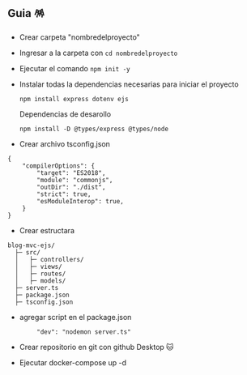 ## Guia 🪅​
* Crear carpeta "nombredelproyecto"
* Ingresar a la carpeta con  ```cd nombredelproyecto```
* Ejecutar el comando ```npm init -y```
* Instalar todas la dependencias necesarias para iniciar el proyecto
    ```
    npm install express dotenv ejs 
    ```
    Dependencias de desarollo 

    ```
    npm install -D @types/express @types/node
    ```
* Crear archivo tsconfig.json
```
{
    "compilerOptions": {
        "target": "ES2018",
        "module": "commonjs",
        "outDir": "./dist",
        "strict": true,
        "esModuleInterop": true,
    }
}
```

* Crear estructara 
```
blog-mvc-ejs/
  ├─ src/
  │   ├─ controllers/
  │   ├─ views/
  │   ├─ routes/
  │   ├─ models/
  ├─ server.ts
  ├─ package.json
  ├─ tsconfig.json

```

* agregar script en el package.json
```
		"dev": "nodemon server.ts"
```

* Crear repositorio en git con github Desktop 🐱

* Ejecutar docker-compose up -d
  